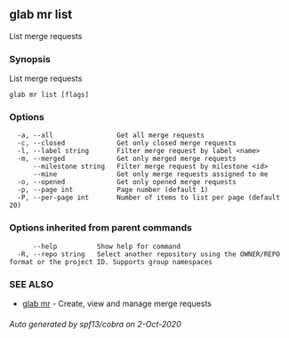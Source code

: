 ## glab mr list

List merge requests

### Synopsis

List merge requests

```
glab mr list [flags]
```

### Options

```
  -a, --all                Get all merge requests
  -c, --closed             Get only closed merge requests
  -l, --label string       Filter merge request by label <name>
  -m, --merged             Get only merged merge requests
      --milestone string   Filter merge request by milestone <id>
      --mine               Get only merge requests assigned to me
  -o, --opened             Get only opened merge requests
  -p, --page int           Page number (default 1)
  -P, --per-page int       Number of items to list per page (default 20)
```

### Options inherited from parent commands

```
      --help          Show help for command
  -R, --repo string   Select another repository using the OWNER/REPO format or the project ID. Supports group namespaces
```

### SEE ALSO

* [glab mr](glab_mr.md)	 - Create, view and manage merge requests

###### Auto generated by spf13/cobra on 2-Oct-2020
